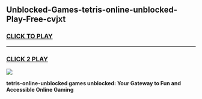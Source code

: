 
## Unblocked-Games-tetris-online-unblocked-Play-Free-cvjxt
<h3>
<a href="https://premium76.site?title=tetris-online-unblocked&ref=18A1">CLICK TO PLAY</a></h3>
<hr>

<h3>
<a href="https://premium76.site?title=tetris-online-unblocked&ref=18A1">CLICK 2 PLAY</a>
  
</h3>

<a href="https://premium76.site?title=tetris-online-unblocked&ref=18A1"><img src="https://clearcache.store/games.png"></a>


**tetris-online-unblocked games unblocked: Your Gateway to Fun and Accessible Online Gaming**
